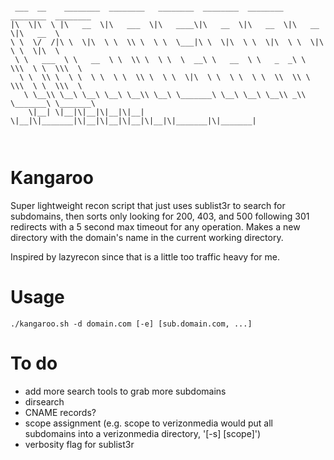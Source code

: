 ```

 ___  __    ________  ________   ________  ________  ________  ________  ________     
|\  \|\  \ |\   __  \|\   ___  \|\   ____\|\   __  \|\   __  \|\   __  \|\   __  \    
\ \  \/  /|\ \  \|\  \ \  \\ \  \ \  \___|\ \  \|\  \ \  \|\  \ \  \|\  \ \  \|\  \   
 \ \   ___  \ \   __  \ \  \\ \  \ \  \  __\ \   __  \ \   _  _\ \  \\\  \ \  \\\  \  
  \ \  \\ \  \ \  \ \  \ \  \\ \  \ \  \|\  \ \  \ \  \ \  \\  \\ \  \\\  \ \  \\\  \ 
   \ \__\\ \__\ \__\ \__\ \__\\ \__\ \_______\ \__\ \__\ \__\\ _\\ \_______\ \_______\
    \|__| \|__|\|__|\|__|\|__| \|__|\|_______|\|__|\|__|\|__|\|__|\|_______|\|_______|
                                                                                      
                                                                                      
```

# Kangaroo

Super lightweight recon script that just uses sublist3r to search for subdomains, then sorts only looking for 200, 403, and 500 following 301 redirects with a 5 second max timeout for any operation. Makes a new directory with the domain's name in the current working directory.

Inspired by lazyrecon since that is a little too traffic heavy for me.

# Usage
`./kangaroo.sh -d domain.com [-e] [sub.domain.com, ...]`

# To do
* add more search tools to grab more subdomains
* dirsearch
* CNAME records?
* scope assignment (e.g. scope to verizonmedia would put all subdomains into a verizonmedia directory, '[-s] [scope]')
* verbosity flag for sublist3r
